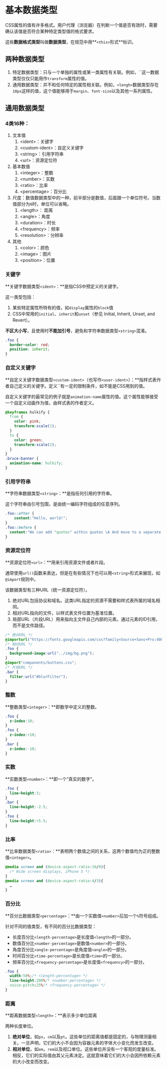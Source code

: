 # 基本数据类型

CSS属性的值有许多格式。用户代理（浏览器）在判断一个值是否有效时，需要确认该值是否符合某种特定类型值的格式要求。

这些**数据格式类型**叫做**数据类型**，在规范中用**`<this>`形式**标识。

## 两种数据类型

1. 特定数据类型：只与一个单独的属性或某一类属性有关联。例如，``这一数据类型仅仅只能用作`transform`属性的值。
2. 通用数据类型：并不和任何特定的属性相关联。例如，`<lengh>`数据类型存在`10px`这样的值，这个值能够用于`margin`、`font-size`以及其他一系列属性。

## 通用数据类型

### 4类16种：

1. 文本值
   1. \<ident>：关键字
   2. \<custom-ident>：自定义关键字
   3. \<string>：引用字符串
   4. \<url>：资源定位符
2. 基本数值
   1. \<integer>：整数
   2. \<number>：实数
   3. \<ratio>：比率
   4. \<percentage>：百分比
3. 尺度：数值数据类型中的一种，前半部分是数值，后面跟一个单位符号。当数值部分为`0`时，单位可以省略。
   1. \<length>： 距离
   2. \<angle>：角度
   3. \<duration>：时长
   4. \<frequency>：频率
   5. \<resolution>：分辨率
4. 其他
   1. \<color>：颜色
   2. \<image>：图片
   3. \<position>：位置

### 关键字

**关键字数据类型`<ident>`：**是指CSS中预定义的关键字。

这一类型包括：

1. 某些特定属性所特有的值，如`display`属性的`block`值
2. CSS中常用的`initial`、`inherit`和`unset`（参见 Initial, Inherit, Unset, and Revert）。

**不区大小写**，且使用时**不能加引号**，避免和字符串数据类型`<string>`混淆。

```css
.foo {  
  border-color: red;  
  position: inherit;
}
```

### 自定义关键字

**自定义关键字数据类型`<custom-ident>`（也写作`<user-ident>`）：**指样式表作者自己定义的关键字。定义``有一定的限制条件，如不能是CSS用到的值。

自定义关键字的最常见的例子就是`animation-name`属性的值。这个属性能够接受一个自定义动画作为值，由样式表的作者定义。

```css
@keyframes hulkify {
  from {    
    color: pink;    
    transform:scale(1);  
  }
  to {    
    color: green;    
    transform:scale(2);  
  }
}
.bruce-banner { 
  animation-name: hulkify;
}
```

### 引用字符串

**字符串数据类型`<string>`：**是指任何引用的字符串。

这个字符串由引号包围，是由统一编码字符组成的任意序列。

```css
.foo::after {  
	content:"Hello, world!";
}
.foo::before {  
  content:"We can add "quotes" within quotes \A And move to a separate line";
}
```

### 资源定位符

**资源定位符`<url>`：**用来引用资源文件或者片段。

通常使用`url()`函数来表达，但是在有些情况下也可以用`<string>`形式来展现，如`@import`规则中。

该数据类型有三种URL（统一资源定位符）。

1. 绝对URL包括协议和域名。这类URL指定的资源不需要和样式表所属的域名相同。
2. 相对URL指向的文件，以样式表文件位置为基准位置。
3. 局部URL（片段URL）用来指向主文件自己内部的元素。通过元素的ID引用，而不是文件路径。

```css
/* 绝对URL */
@importurl("https://fonts.googleapis.com/css?family=Source+Sans+Pro:400");
/* 相对URL */
.foo { 
  background-image:url("../img/bg.png");
}
@import"components/buttons.css";
/* 片段URL */
.bar { 
  filter:url("#blurFilter");
}
```

### 整数

**整数类型`<integer>`：**即数学中定义的整数。

```css
.foo { 
  z-index:10;
}
.foo {
  z-index:+10;
}
.bar { 
  z-index:-10;
}
```

### 实数

**实数类型`<number>`：**即一个“真实的数字”。

```css
.foo { 
  line-height:3;
}
.bar { 
  line-height:-2.5;
}
.foo { 
  line-height:+5.5;
}
```

### 比率

**比率数据类型`<ratio>`：**表明两个数值之间的关系，这两个数值均为正的整数值`<integer>`。

```css
@media screen and (device-aspect-ratio:16/9){
  /* Wide screen displays, iPhone 5 */
}
@media screen and (device-aspect-ratio:4/3){ 
  … 
}
```

### 百分比

**百分比数据类型`<percentage>`：**由一个实数值`<number>`后加一个`%`符号组成。

针对不同的值类型，有不同的百分比数据类型：

- 长度百分比`<length-percentage>`是长度值`<length>`的一部分。
- 数值百分比`<number-percentage>`是数值`<number>`的一部分。
- 角度百分比`<angle-percentage>`是角度值`<angle>`的一部分。
- 时间百分比`<time-percentage>`是长度值`<time>`的一部分。
- 频率百分比`<frequency-percentage>`是长度值`<frequency>`的一部分。

```css
.foo {    
  width:50%;/* <length-percentage> */    
  line-height:200%/* <number-percentage> */    
  voice-pitch:25%/* <frequency-percentage> */
}
```

### 距离

**距离数据类型`<length>`：**表示多少单位距离

两种长度单位。

1. **绝对单位**，如`px`，`cm`以及`pt`。这些单位的距离值都是固定的，与物理测量相关。一旦声明，它们的大小不会因为容器元素的字体大小变化而发生改变。
2. **相对单位**，如`em`，`rem`以及视口单位。这些单位并没有一个客观的度量标准。相反，它们的实际值由其父元素决定。这就意味着它们的大小会因所依赖元素的大小改变而改变。